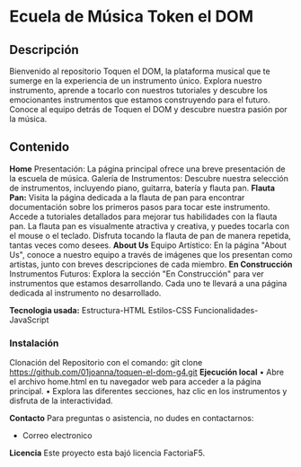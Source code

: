 # Ecuela de Música Token el DOM
## Descripción
Bienvenido al repositorio Toquen el DOM, la plataforma musical que te sumerge en la experiencia de un instrumento único. Explora nuestro instrumento, aprende a tocarlo con nuestros tutoriales y descubre los emocionantes instrumentos que estamos construyendo para el futuro. Conoce al equipo detrás de Toquen el DOM y descubre nuestra pasión por la música.
## Contenido
**Home**
Presentación: La página principal ofrece una breve presentación de la escuela de música.
Galería de Instrumentos: Descubre nuestra selección de instrumentos, incluyendo piano, guitarra, batería y flauta pan.
**Flauta Pan:**
Visita la página dedicada a la flauta de pan para encontrar documentación sobre los primeros pasos para tocar este instrumento.
Accede a tutoriales detallados para mejorar tus habilidades con la flauta pan.
La flauta pan es visualmente atractiva y creativa, y puedes tocarla con el mouse o el teclado.
Disfruta tocando la flauta de pan de manera repetida, tantas veces como desees.
**About Us**
Equipo Artístico: En la página "About Us", conoce a nuestro equipo a través de imágenes que los presentan como artistas, junto con breves descripciones de cada miembro.
**En Construcción**
Instrumentos Futuros: Explora la sección "En Construcción" para ver instrumentos que estamos desarrollando. Cada uno te llevará a una página dedicada al instrumento no desarrollado.

**Tecnologia usada:**
Estructura-HTML
Estilos-CSS
Funcionalidades-JavaScript

 ### Instalación
Clonación del Repositorio con el comando:
 git clone https://github.com/01joanna/toquen-el-dom-g4.git
 **Ejecución local**
 •	Abre el archivo home.html en tu navegador web para acceder a la página principal.
•	Explora las diferentes secciones, haz clic en los instrumentos y disfruta de la interactividad.

**Contacto**
Para preguntas o asistencia, no dudes en contactarnos:
- Correo electronico

**Licencia**
Este proyecto esta bajó licencia FactoriaF5.